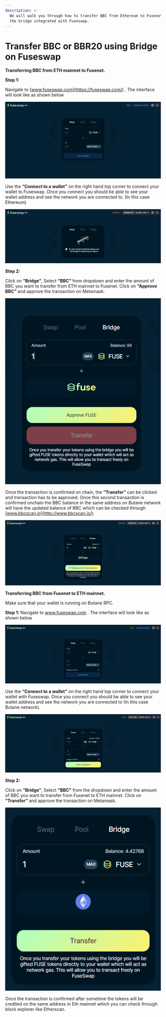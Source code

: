```yaml
---
description: >-
  We will walk you through how to transfer BBC from Ethereum to Fusenet using
  the bridge integrated with Fuseswap.
---
```


# Transfer BBC or BBR20 using Bridge on Fuseswap

**Transferring BBC from ETH mainnet to Fusenet.**

**Step 1:**

Navigate to [www.fuseswap.com](https://fuseswap.com/) . The interface will look like as shown below

![](../../.gitbook/assets/0%20%286%29.png)

Use the **“Connect to a wallet”** on the right hand top corner to connect your wallet to Fuseswap. Once you connect you should be able to see your wallet address and see the network you are connected to. \(In this case Ethereum\)

![](../../.gitbook/assets/1%20%289%29.png)

**Step 2:**

Click on **“Bridge”**, Select **“BBC”** from dropdown and enter the amount of BBC you want to transfer from ETH mainnet to Fusenet. Click on **“Approve BBC”** and approve the transaction on Metamask.

![](../../.gitbook/assets/2%20%289%29.png)

Once the transaction is confirmed on chain, the **“Transfer”** can be clicked and transaction has to be approved. Once this second transaction is confirmed onchain the BBC balance in the same address on Butane network will have the updated balance of BBC which can be checked through [www.bbcscan.io](http://www.bbcscan.io/). 

![](../../.gitbook/assets/3%20%288%29.png)

**Transferring BBC from Fusenet to ETH mainnet.**

Make sure that your wallet is running on Butane RPC.

**Step 1:** Navigate to www.fuseswap.com . The interface will look like as shown below

![](../../.gitbook/assets/4%20%289%29.png)

Use the **“Connect to a wallet”** on the right hand top corner to connect your wallet with Fuseswap. Once you connect you should be able to see your wallet address and see the network you are connected to \(In this case Butane network\).

![](../../.gitbook/assets/5%20%286%29.png)

**Step 2:**

Click on **“Bridge”**, Select **"BBC"** from the dropdown and enter the amount of BBC you want to transfer from Fusenet to ETH mainnet. Click on **“Transfer”** and approve the transaction on Metamask.

![](../../.gitbook/assets/6%20%287%29.png)

Once the transaction is confirmed after sometime the tokens will be credited on the same address in Eth mainnet which you can check through block explorer like Etherscan.

